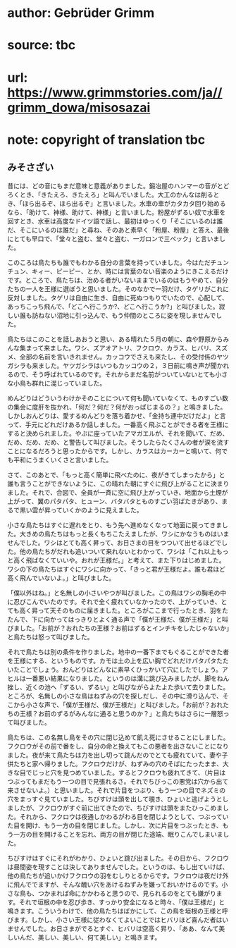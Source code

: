 # author: Gebrüder Grimm
# source: tbc
# url: https://www.grimmstories.com/ja//grimm_dowa/misosazai
# note: copyright of translation tbc

## みそさざい 

昔には、どの音にもまだ意味と意義がありました。鍛冶屋のハンマーの音がとどろくとき、「きたえろ、きたえろ」と叫んでいました。大工のかんなは削るとき、「ほら出るぞ、ほら出るぞ」と言いました。水車の車がカタカタ回り始めるなら、「助けて、神様、助けて、神様」と言いました。粉屋がずるい奴で水車を回すとき、水車は高度なドイツ語で話し、最初はゆっくり「そこにいるのは誰だ、そこにいるのは誰だ」と尋ね、そのあと素早く「粉屋、粉屋」と答え、最後にとても早口で、「堂々と盗む、堂々と盗む、一ガロンで三ペック」と言いました。

このころは鳥たちも誰でもわかる自分の言葉を持っていました。今はただチュンチュン、キィー、ピーピー、とか、時には言葉のない音楽のようにきこえるだけです。ところで、鳥たちは、治める者がいないままでいるのはもうやめて、自分たちの一人を王様に選ぼうと思いました。そのなかで一羽だけ、タゲリがこれに反対しました。タゲリは自由に生き、自由に死ぬつもりでいたので、心配して、あっちこっち飛んで、「どこへ行こうか?、どこへ行こうか?」と叫びました。寂しい誰も訪ねない沼地に引っ込んで、もう仲間のところに姿を現しませんでした。

鳥たちはこのことを話しあおうと思い、ある晴れた５月の朝に、森や野原からみんな集まって来ました。ワシ、ズアオアトリ、フクロウ、カラス、ヒバリ、スズメ、全部の名前を言いきれません。カッコウでさえも来たし、その受付係のヤツガシラも来ました。ヤツガシラはいつもカッコウの２，３日前に鳴き声が聞かれるので、そう呼ばれているのです。それからまだ名前がついていないとても小さな小鳥も群れに混じっていました。

めんどりはどういうわけかそのことについて何も聞いていなくて、ものすごい数の集会に度肝を抜かれ、「何だ？何だ？何がおっぱじまるの？」と鳴きました。しかしおんどりは、愛するめんどりを落ち着かせ、「金持ち連中だけだよ」と言って、手元にどれだけあるか話しました。一番高く飛ぶことができる者を王様にすると決められました。やぶに座っていたアマガエルが、それを聞いて、だめ、だめ、だめ、だめ、と警告して叫びました。そうしたらたくさんの者が涙を流すことになるだろうと思ったからです。しかし、カラスはカーカーと鳴いて、何でも平和にうまくいくさと言いました。

さて、このあとで、「もっと高く簡単に飛べたのに、夜がきてしまったから」と誰も言うことができないように、この晴れた朝にすぐに飛び上がることに決まりました。それで、合図で、全員が一斉に空に飛び上がっていき、地面から土煙が上がって、翼のパタパタ、ヒューン、バタバタとものすごい羽ばたきがあり、まるで黒い雲が昇っていくかのように見えました。

小さな鳥たちはすぐに遅れをとり、もう先へ進めなくなって地面に戻ってきました。大きめの鳥たちはもっと長くもちこたえましたが、ワシにかなうものはいませんでした。ワシはとても高く昇って、お日さまの目をつついて出せるほどでした。他の鳥たちがだれも追いついて来れないとわかって、ワシは「これ以上もっと高く飛ばなくていいや。おれが王様だ。」と考えて、また下りはじめました。ワシの下の鳥たちはすぐにワシに向かって、「きっと君が王様だよ。誰も君ほど高く飛んでいないよ。」と叫びました。

「僕以外はね。」と名無しの小さいやつが叫びました。この鳥はワシの胸毛の中に忍びこんでいたのです。それで全く疲れていなかったので、上がっていき、とても高く昇って天そのものに届きました。ところがここまで行ったとき、羽をたたんで、下に向かってはっきりとよく通る声で「僕が王様だ、僕が王様だ」と叫びました。「お前が？おれたちの王様？お前はずるとインチキをしたじゃないか」と鳥たちは怒って叫びました。

それで鳥たちは別の条件を作りました。地中の一番下までもぐることができた者を王様にする、というものです。カモは土の上を広い胸でどれだけパタパタたたいたことでしょう。おんどりはどんなに素早くひっかいて穴にしたでしょう。アヒルは一番悪い結果になりました。というのは溝に跳び込みましたが、脚をねん挫し、近くの池へ「ずるい、ずるい」と叫びながらよたよた歩いて去りました。ところが、名無しの小さな鳥はねずみの穴を探しだし、その中に滑り込んで、そこから小さな声で、「僕が王様だ、僕が王様だ」と叫びました。「お前が？おれたちの王様？お前のずるがみんなに通ると思うのか？」と鳥たちはさらに一層怒って叫びました。

鳥たちは、この名無し鳥をその穴に閉じ込めて飢え死にさせることにしました。フクロウがその前で番をし、自分の命と換えてもこの悪者を出さないことになりました。夜が来て鳥たちは力を出し切って跳んだのでとても疲れていて、妻や子供たちと家へ帰りました。フクロウだけが、ねずみの穴のそばにたったまま、大きな目でじっと穴を見つめていました。するとフクロウも疲れてきて、（片目はつぶってもまだもう一つの目で見張れるさ。それでちびっこの悪党は穴から出て来させないよ。）と思いました。それで片目をつぶり、もう一つの目でネズミの穴をまっすぐ見ていました。ちびすけは頭を出して覗き、ひょいと逃げようとしましたが、フクロウがすぐ前に出てきたので、ちびすけは頭をまたひっこめました。それから、フクロウは夜通しかわるがわる目を閉じようとして、つぶっていた目を開け、もう一方の目を閉じました。しかし、次に片目をつぶったとき、もう一方の目を開けることを忘れ、両方の目が閉じた途端、眠りこんでしまいました。

ちびすけはすぐにそれがわかり、ひょいと跳び出ました。その日から、フクロウは昼間姿を現すことは決してありませんでした。というのは、もし出ていけば、他の鳥たちが追いかけフクロウの羽をむしりとるからです。フクロウは夜だけ外に飛んででますが、そんな醜い穴をあけるねずみを嫌っておいかけるのです。小さな鳥も、つかまれば命にかかわると思うので、見られるのをとても嫌がります。それで垣根の中を忍び歩き、すっかり安全になると時々、「僕は王様だ」と鳴きます。こういうわけで、他の鳥たちはばかにして、この鳥を垣根の王様と呼びます。しかし、小さい王様に従わなくてよいことではヒバリほど喜んだ者はいませんでした。お日さまがでるとすぐ、ヒバリは空高く昇り、「ああ、なんて美しいんだ、美しい、美しい、何て美しい」と鳴きます。
